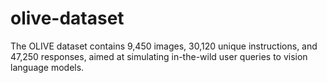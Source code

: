 # olive-dataset
The OLIVE dataset contains 9,450 images, 30,120 unique instructions, and 47,250 responses, aimed at simulating in-the-wild user queries to vision language models. 
